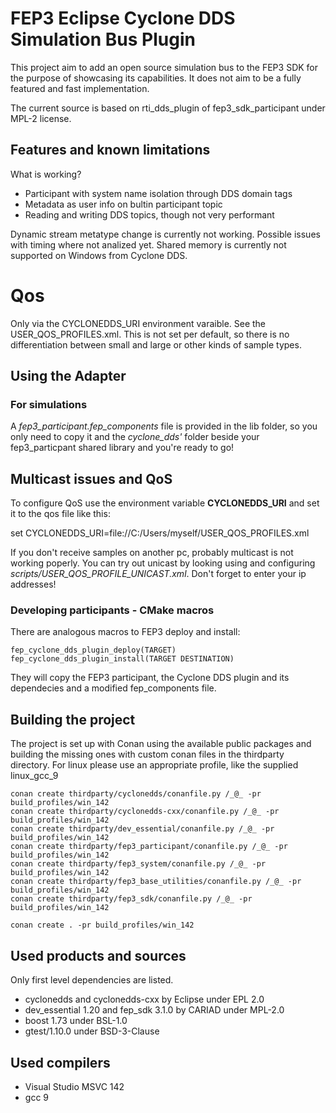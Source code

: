 # FEP3 Eclipse Cyclone DDS Simulation Bus Plugin

This project aim to add an open source simulation bus to the FEP3 SDK for the purpose of showcasing its capabilities. It does not aim to be a fully featured and fast implementation.

The current source is based on rti_dds_plugin of fep3_sdk_participant under MPL-2 license.

## Features and known limitations

What is working?

* Participant with system name isolation through DDS domain tags
* Metadata as user info on bultin participant topic
* Reading and writing DDS topics, though not very performant

Dynamic stream metatype change is currently not working.
Possible issues with timing where not analized yet. 
Shared memory is currently not supported on Windows from Cyclone DDS.

# Qos

Only via the CYCLONEDDS_URI environment varaible. See the USER_QOS_PROFILES.xml.
This is not set per default, so there is no differentiation between small and large or other kinds of sample types.

## Using the Adapter

### For simulations

A *fep3_participant.fep_components* file is provided in the lib folder, so you only need to copy it and the *cyclone_dds'* folder beside your 
fep3_particpant shared library and you're ready to go!

## Multicast issues and QoS

To configure QoS use the environment variable **CYCLONEDDS_URI** and set it to the qos file like this:

set CYCLONEDDS_URI=file://C:/Users/myself/USER_QOS_PROFILES.xml

If you don't receive samples on another pc, probably multicast is not working poperly.
You can try out unicast by looking using and configuring *scripts/USER_QOS_PROFILE_UNICAST.xml*. Don't forget to enter your ip addresses!

### Developing participants - CMake macros

There are analogous macros to FEP3 deploy and install:

    fep_cyclone_dds_plugin_deploy(TARGET)
    fep_cyclone_dds_plugin_install(TARGET DESTINATION)

They will copy the FEP3 participant, the Cyclone DDS plugin and its dependecies and
a modified fep_components file.

## Building the project

The project is set up with Conan using the available public packages and building the missing ones with custom conan files in the thirdparty directory.
For linux please use an appropriate profile, like the supplied linux_gcc_9

    conan create thirdparty/cyclonedds/conanfile.py /_@_ -pr build_profiles/win_142
    conan create thirdparty/cyclonedds-cxx/conanfile.py /_@_ -pr build_profiles/win_142
    conan create thirdparty/dev_essential/conanfile.py /_@_ -pr build_profiles/win_142
    conan create thirdparty/fep3_participant/conanfile.py /_@_ -pr build_profiles/win_142
    conan create thirdparty/fep3_system/conanfile.py /_@_ -pr build_profiles/win_142
    conan create thirdparty/fep3_base_utilities/conanfile.py /_@_ -pr build_profiles/win_142
    conan create thirdparty/fep3_sdk/conanfile.py /_@_ -pr build_profiles/win_142

    conan create . -pr build_profiles/win_142

## Used products and sources

Only first level dependencies are listed.

* cyclonedds and cyclonedds-cxx by Eclipse under EPL 2.0
* dev_essential 1.20 and fep_sdk 3.1.0 by CARIAD under MPL-2.0
* boost 1.73 under BSL-1.0
* gtest/1.10.0 under BSD-3-Clause

## Used compilers

* Visual Studio MSVC 142
* gcc 9
